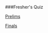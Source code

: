 ###Fresher's Quiz

[Prelims](https://www.canva.com/design/DAFutngA910/5rLMFc1dvxEiE7MnrMveiw/view?utm_content=DAFutngA910&utm_campaign=designshare&utm_medium=link&utm_source=publishsharelink)

[Finals](https://www.canva.com/design/DAFur-5J4XU/3_KvzVNoYtBwi5l72-likg/view?utm_content=DAFur-5J4XU&utm_campaign=designshare&utm_medium=link&utm_source=publishsharelink)